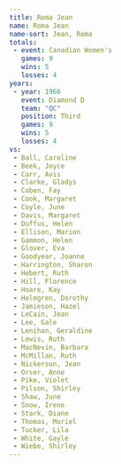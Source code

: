 ```yaml
---
title: Roma Jean
name: Roma Jean
name-sort: Jean, Roma
totals:
 - event: Canadian Women's
   games: 9
   wins: 5
   losses: 4
years:
 - year: 1966
   event: Diamond D
   team: "QC"
   position: Third
   games: 9
   wins: 5
   losses: 4
vs:
 - Ball, Caroline
 - Beek, Joyce
 - Carr, Avis
 - Clarke, Gladys
 - Coben, Fay
 - Cook, Margaret
 - Coyle, June
 - Davis, Margaret
 - Duffus, Helen
 - Ellison, Marion
 - Gammon, Helen
 - Glover, Eva
 - Goodyear, Joanne
 - Harrington, Sharon
 - Hebert, Ruth
 - Hill, Florence
 - Hoare, Kay
 - Holmgren, Dorothy
 - Jamieson, Hazel
 - LeCain, Joan
 - Lee, Gale
 - Lenihan, Geraldine
 - Lewis, Ruth
 - MacNevin, Barbara
 - McMillan, Ruth
 - Nickerson, Jean
 - Orser, Anne
 - Pike, Violet
 - Pilson, Shirley
 - Shaw, June
 - Snow, Irene
 - Stark, Diane
 - Thomas, Muriel
 - Tucker, Lila
 - White, Gayle
 - Wiebe, Shirley
---
```

